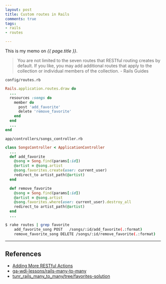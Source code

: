 ```yaml
---
layout: post
title: Custom routes in Rails
comments: true
tags:
- rails
- routes

---
```


This is my memo on *{{ page.title }}*.

> You are not limited to the seven routes that RESTful routing creates by default. If you like, you may add additional routes that apply to the collection or individual members of the collection. - Rails Guides

<!--more-->

`config/routes.rb`

```rb
Rails.application.routes.draw do
  ...
  resources :songs do
    member do
      post 'add_favorite'
      delete 'remove_favorite'
    end
  end
  ...
end
```

`app/controllers/songs_controller.rb`

```rb
class SongsController < ApplicationController
  ...
  def add_favorite
    @song = Song.find(params[:id])
    @artist = @song.artist
    @song.favorites.create(user: current_user)
    redirect_to artist_path(@artist)
  end

  def remove_favorite
    @song = Song.find(params[:id])
    @artist = @song.artist
    @song.favorites.where(user: current_user).destroy_all
    redirect_to artist_path(@artist)
  end
  ...
```

```bash
$ rake routes | grep favorite
    add_favorite_song POST   /songs/:id/add_favorite(.:format)             songs#add_favorite
    remove_favorite_song DELETE /songs/:id/remove_favorite(.:format)          songs#remove_favorite
```

---

## References

- [Adding More RESTful Actions](http://guides.rubyonrails.org/routing.html#adding-more-restful-actions)
- [ga-wdi-lessons/rails-many-to-many](https://github.com/ga-wdi-lessons/rails-many-to-many)
- [tunr_rails_many_to_many/tree/favorites-solution](https://github.com/ga-wdi-exercises/tunr_rails_many_to_many/tree/favorites-solution)
